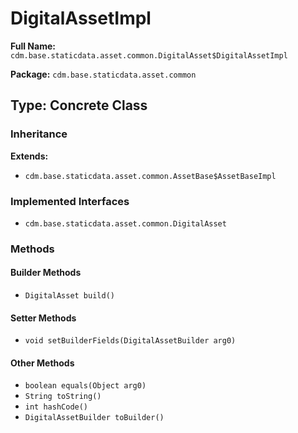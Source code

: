 # DigitalAssetImpl

**Full Name:** `cdm.base.staticdata.asset.common.DigitalAsset$DigitalAssetImpl`

**Package:** `cdm.base.staticdata.asset.common`

## Type: Concrete Class

### Inheritance

**Extends:**
- `cdm.base.staticdata.asset.common.AssetBase$AssetBaseImpl`

### Implemented Interfaces

- `cdm.base.staticdata.asset.common.DigitalAsset`

### Methods

#### Builder Methods

- `DigitalAsset build()`

#### Setter Methods

- `void setBuilderFields(DigitalAssetBuilder arg0)`

#### Other Methods

- `boolean equals(Object arg0)`
- `String toString()`
- `int hashCode()`
- `DigitalAssetBuilder toBuilder()`


